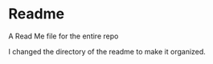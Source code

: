 # Readme
A Read Me file for the entire repo


I changed the directory of the readme to make it organized.



